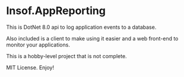# Insof.AppReporting

This is DotNet 8.0 api to log application events to a database.

Also included is a client to make using it easier and a web front-end to monitor your applications.

This is a hobby-level project that is not complete.

MIT License.  Enjoy!